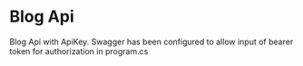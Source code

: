 # Blog Api 
Blog Api with ApiKey. 
Swagger has been configured to allow input of bearer token for authorization in program.cs
